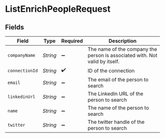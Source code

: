 # ListEnrichPeopleRequest


## Fields

| Field                                                                        | Type                                                                         | Required                                                                     | Description                                                                  |
| ---------------------------------------------------------------------------- | ---------------------------------------------------------------------------- | ---------------------------------------------------------------------------- | ---------------------------------------------------------------------------- |
| `companyName`                                                                | *String*                                                                     | :heavy_minus_sign:                                                           | The name of the company the person is associated with.  Not valid by itself. |
| `connectionId`                                                               | *String*                                                                     | :heavy_check_mark:                                                           | ID of the connection                                                         |
| `email`                                                                      | *String*                                                                     | :heavy_minus_sign:                                                           | The email of the person to search                                            |
| `linkedinUrl`                                                                | *String*                                                                     | :heavy_minus_sign:                                                           | The LinkedIn URL of the person to search                                     |
| `name`                                                                       | *String*                                                                     | :heavy_minus_sign:                                                           | The name of the person to search                                             |
| `twitter`                                                                    | *String*                                                                     | :heavy_minus_sign:                                                           | The twitter handle of the person to search                                   |